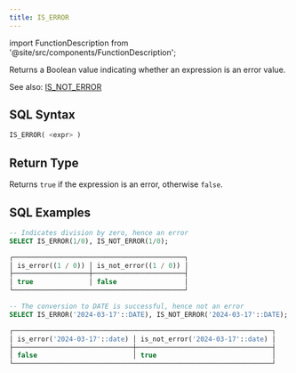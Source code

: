 ```yaml
---
title: IS_ERROR
---
```

import FunctionDescription from '@site/src/components/FunctionDescription';

<FunctionDescription description="Introduced or updated: v1.2.379"/>

Returns a Boolean value indicating whether an expression is an error value.

See also: [IS_NOT_ERROR](is-not-error.md)

## SQL Syntax

```sql
IS_ERROR( <expr> )
```

## Return Type

Returns `true` if the expression is an error, otherwise `false`.

## SQL Examples

```sql
-- Indicates division by zero, hence an error
SELECT IS_ERROR(1/0), IS_NOT_ERROR(1/0);

┌───────────────────────────────────────────┐
│ is_error((1 / 0)) │ is_not_error((1 / 0)) │
├───────────────────┼───────────────────────┤
│ true              │ false                 │
└───────────────────────────────────────────┘

-- The conversion to DATE is successful, hence not an error
SELECT IS_ERROR('2024-03-17'::DATE), IS_NOT_ERROR('2024-03-17'::DATE);

┌─────────────────────────────────────────────────────────────────┐
│ is_error('2024-03-17'::date) │ is_not_error('2024-03-17'::date) │
├──────────────────────────────┼──────────────────────────────────┤
│ false                        │ true                             │
└─────────────────────────────────────────────────────────────────┘
```